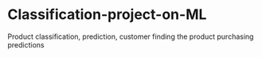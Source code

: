 # Classification-project-on-ML
Product classification, prediction, customer finding the product purchasing predictions
